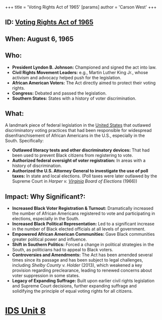 +++
 title = 'Voting Rights Act of 1965'
[params]
	author = 'Carson West'
+++
## ID: [Voting Rights Act of 1965](./../voting-rights-act-of-1965/) 
## When: August 6, 1965

## Who:
*   **President Lyndon B. Johnson:** Championed and signed the act into law.
*   **Civil Rights Movement Leaders:** e.g., Martin Luther King Jr., whose activism and advocacy helped push for the legislation.
*   **African American Voters:** The Act directly aimed to protect their voting rights.
*   **Congress:** Debated and passed the legislation.
*   **Southern States:** States with a history of voter discrimination.

## What:

A landmark piece of federal legislation in the [United States](./../united-states/) that outlawed discriminatory voting practices that had been responsible for widespread disenfranchisement of African Americans in the U.S., especially in the South. Specifically:

*   **Outlawed literacy tests and other discriminatory devices:** That had been used to prevent Black citizens from registering to vote.
*   **Authorized federal oversight of voter registration:** In areas with a history of discrimination.
*   **Authorized the U.S. Attorney General to investigate the use of poll taxes:** In state and local elections. (Poll taxes were later outlawed by the Supreme Court in *Harper v. [Virginia](./../virginia/) Board of Elections* (1966))

## Impact: Why Significant?:

*   **Increased Black Voter Registration & Turnout:** Dramatically increased the number of African Americans registered to vote and participating in elections, especially in the South.
*   **Increased Black Political Representation:** Led to a significant increase in the number of Black elected officials at all levels of government.
*   **Empowered African American Communities:** Gave Black communities greater political power and influence.
*   **Shift in Southern Politics:** Forced a change in political strategies in the South, as politicians had to appeal to Black voters.
*   **Controversies and Amendments:** The Act has been amended several times since its passage and has been subject to legal challenges, including *Shelby County v. Holder* (2013), which weakened a key provision regarding preclearance, leading to renewed concerns about voter suppression in some states.
*   **Legacy of Expanding Suffrage:** Built upon earlier civil rights legislation and Supreme Court decisions, further expanding suffrage and solidifying the principle of equal voting rights for all citizens.

# [IDS Unit 8](./../ids-unit-8/)